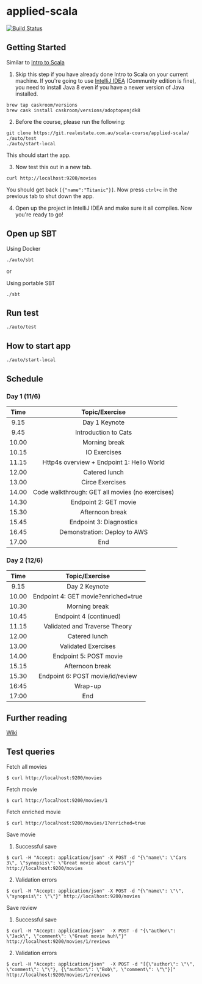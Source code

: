 # applied-scala

[![Build Status](https://badge.buildkite.com/17c1e11361daf6a504a721d6b280306789cd81a0a77cad7fc3.svg)](https://buildkite.com/rea/applied-scala)

## Getting Started

Similar to [Intro to Scala](https://github.com/wjlow/intro-to-scala#pre-requisites)

1. Skip this step if you have already done Intro to Scala on your current machine. If you're going to use [IntelliJ IDEA](https://www.jetbrains.com/idea/download/) (Community edition is fine), you need to install Java 8 even if you have a newer version of Java installed.

```
brew tap caskroom/versions
brew cask install caskroom/versions/adoptopenjdk8
```

2. Before the course, please run the following:

```
git clone https://git.realestate.com.au/scala-course/applied-scala/
./auto/test 
./auto/start-local
```

This should start the app.

3. Now test this out in a new tab.

```
curl http://localhost:9200/movies
```

You should get back `[{"name":"Titanic"}]`. Now press `ctrl+c` in the previous tab to shut down the app.

4. Open up the project in IntelliJ IDEA and make sure it all compiles. Now you're ready to go!

## Open up SBT

Using Docker
```
./auto/sbt
```

or

Using portable SBT 
```
./sbt
```

## Run test

```
./auto/test
```

## How to start app

```
./auto/start-local
```

## Schedule

### Day 1 (11/6)

| Time | Topic/Exercise |
| :---: | :---: | 
|  9.15 | Day 1 Keynote |
|  9.45 | Introduction to Cats |
| 10.00 | Morning break | 
| 10.15 | IO Exercises | 
| 11.15 | Http4s overview + Endpoint 1: Hello World |
| 12.00 | Catered lunch | 
| 13.00 | Circe Exercises | Stili  |
| 14.00 | Code walkthrough: GET all movies (no exercises) |
| 14.30 | Endpoint 2: GET movie |
| 15.30 | Afternoon break |
| 15.45 | Endpoint 3: Diagnostics |
| 16.45 | Demonstration: Deploy to AWS |
| 17.00 | End |

### Day 2 (12/6)

| Time | Topic/Exercise |
| :---: | :---: |
|  9.15 | Day 2 Keynote |
| 10.00 | Endpoint 4: GET movie?enriched=true |
| 10.30 | Morning break | 
| 10.45 | Endpoint 4 (continued) |
| 11.15 | Validated and Traverse Theory |
| 12.00 | Catered lunch |
| 13.00 | Validated Exercises | 
| 14.00 | Endpoint 5: POST movie |
| 15.15 | Afternoon break | 
| 15.30 | Endpoint 6: POST movie/id/review |
| 16:45 | Wrap-up | Jake
| 17:00 | End |

## Further reading

[Wiki](https://git.realestate.com.au/scala-course/applied-scala/wiki/Further-reading)

## Test queries

Fetch all movies
```
$ curl http://localhost:9200/movies
```

Fetch movie
```
$ curl http://localhost:9200/movies/1
```

Fetch enriched movie

```
$ curl http://localhost:9200/movies/1?enriched=true
```

Save movie

1. Successful save
```
$ curl -H "Accept: application/json" -X POST -d "{\"name\": \"Cars 3\", \"synopsis\": \"Great movie about cars\"}" http://localhost:9200/movies
```

2. Validation errors
```
$ curl -H "Accept: application/json" -X POST -d "{\"name\": \"\", \"synopsis\": \"\"}" http://localhost:9200/movies
```

Save review

1. Successful save
```
$ curl -H "Accept: application/json"  -X POST -d "{\"author\": \"Jack\", \"comment\": \"Great movie huh\"}" http://localhost:9200/movies/1/reviews
```

2. Validation errors

```
$ curl -H "Accept: application/json"  -X POST -d "[{\"author\": \"\", \"comment\": \"\"}, {\"author\": \"Bob\", \"comment\": \"\"}]" http://localhost:9200/movies/1/reviews
```
